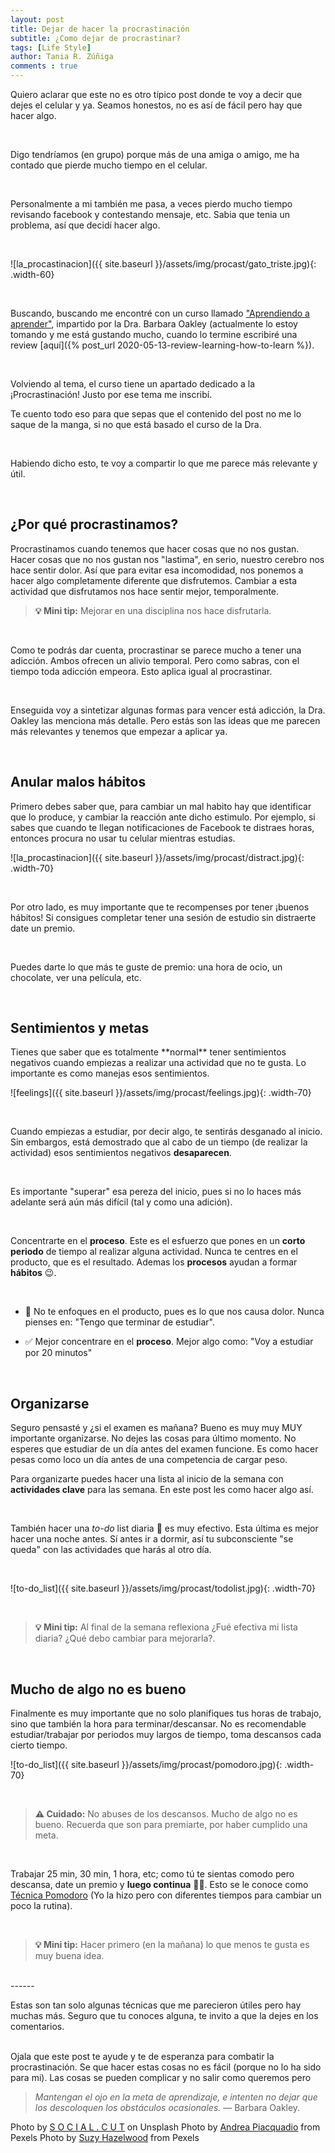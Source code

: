 ```yaml
---
layout: post
title: Dejar de hacer la procrastinación
subtitle: ¿Como dejar de procrastinar?
tags: [Life Style]
author: Tania R. Zúñiga
comments : true
---
```


Quiero aclarar que este no es otro típico post donde te voy a decir que dejes el celular y ya. Seamos honestos, no es así de fácil pero hay que hacer algo. 

<br>

Digo tendríamos (en grupo) porque más de una amiga o amigo, me ha contado que pierde mucho tiempo en el celular. 

<br>

Personalmente a mi también me pasa, a veces pierdo mucho tiempo revisando facebook y contestando mensaje, etc. Sabia que tenia un problema, así que decidí hacer algo.

<br>

![la_procastinacion]({{ site.baseurl }}/assets/img/procast/gato_triste.jpg){: .width-60}

<br>

Buscando, buscando me encontré con un curso llamado ["Aprendiendo a aprender"](https://www.coursera.org/learn/aprendiendo-a-aprender/), impartido por la Dra. Barbara Oakley (actualmente lo estoy tomando y me está gustando mucho, cuando lo termine escribiré una review [aquí]({% post_url 2020-05-13-review-learning-how-to-learn %}). 


<br>

Volviendo al tema, el curso tiene un apartado dedicado a la ¡Procrastinación! Justo por ese tema me inscribí.

Te cuento todo eso para que sepas que el contenido del post no me lo saque de la manga, si no que está basado el curso de la Dra. 

<br>

Habiendo dicho esto, te voy a compartir lo que me parece más relevante y útil.

<br>

<h2>¿Por qué procrastinamos?</h2>
Procrastinamos cuando tenemos que hacer cosas que no nos gustan. Hacer cosas que no nos gustan nos "lastima", en serio, nuestro cerebro nos hace sentir dolor. Así que para evitar esa incomodidad, nos ponemos a hacer algo completamente diferente que disfrutemos. Cambiar a esta actividad que disfrutamos nos hace sentir mejor, temporalmente.

<br>

>**💡 Mini tip:**
> Mejorar en una disciplina nos hace disfrutarla.

<br>

Como te podrás dar cuenta, procrastinar se parece mucho a tener una adicción. Ambos ofrecen un alivio temporal. Pero como sabras, con el tiempo toda adicción empeora. Esto aplica igual al procrastinar.

<br>

Enseguida voy a sintetizar algunas formas para vencer está adicción, la Dra. Oakley las menciona más detalle. Pero estás son las ideas que me parecen más relevantes y tenemos que empezar a aplicar ya.


<br>

<h2>Anular malos hábitos</h2>
Primero debes saber que, para cambiar un mal habito hay que identificar que lo produce, y cambiar la reacción ante dicho estimulo. Por ejemplo, si sabes que cuando te llegan notificaciones de Facebook te distraes horas, entonces procura no usar tu celular mientras estudias.

<br>

![la_procastinacion]({{ site.baseurl }}/assets/img/procast/distract.jpg){: .width-70}

<br>

Por otro lado, es muy importante que te recompenses por tener ¡buenos hábitos! Si consigues completar tener una sesión de estudio sin distraerte date un premio.

<br>

Puedes darte lo que más te guste de premio: una hora de ocio, un chocolate, ver una película, etc.

<br>

<h2>Sentimientos y metas</h2>
Tienes que saber que es totalmente **normal** tener sentimientos negativos cuando empiezas a realizar una actividad que no te gusta. Lo importante es como manejas esos sentimientos. 

<br>

![feelings]({{ site.baseurl }}/assets/img/procast/feelings.jpg){: .width-70}

<br>

Cuando empiezas a estudiar, por decir algo, te sentirás desganado al inicio. Sin embargos, está demostrado que al cabo de un tiempo (de realizar la actividad) esos sentimientos negativos **desaparecen**.

<br>

Es importante "superar" esa pereza del inicio, pues si no lo haces más adelante será aún más difícil (tal y como una adición).

<br>

Concentrarte en el **proceso**. Este es el esfuerzo que pones en un **corto periodo** de tiempo al realizar alguna actividad. Nunca te centres en el producto, que es el resultado. Ademas los **procesos** ayudan a formar **hábitos** 😉.

<br>

- 🚫 No te enfoques en el producto, pues es lo que nos causa dolor. Nunca pienses en: "Tengo que terminar de estudiar".

- ✅ Mejor concentrare en el **proceso**. Mejor algo como: "Voy a estudiar por 20 minutos"

<br>
<h2>Organizarse</h2>
Seguro pensasté y ¿si el examen es mañana? Bueno es muy muy MUY importante organizarse. No dejes las cosas para último momento.
No esperes que estudiar de un día antes del examen funcione. Es como hacer pesas como loco un día antes de una competencia de cargar peso.

<br>

Para organizarte puedes hacer una lista al inicio de la semana con **actividades clave** para las semana. En este post les como hacer algo así.

<br>

También hacer una *to-do* list diaria 📝 es muy efectivo. Esta última es mejor hacer una noche antes. Sí antes ir a dormir, así tu subconsciente "se queda" con las actividades que harás al otro día.

<br>

![to-do_list]({{ site.baseurl }}/assets/img/procast/todolist.jpg){: .width-70}

<br>

>**💡 Mini tip:**
> Al final de la semana reflexiona ¿Fué efectiva mi lista diaria? ¿Qué debo cambiar para mejorarla?.


<br>

<h2>Mucho de algo no es bueno</h2>
Finalmente es muy importante que no solo planifiques tus horas de trabajo, sino que también la hora para terminar/descansar. No es recomendable estudiar/trabajar por periodos muy largos de tiempo, toma descansos cada cierto tiempo.

<br>

![to-do_list]({{ site.baseurl }}/assets/img/procast/pomodoro.jpg){: .width-70}

<br>

>**⚠️ Cuidado:**
> No abuses de los descansos. Mucho de algo no es bueno. Recuerda que son para premiarte, por haber cumplido una meta.


<br>

Trabajar 25 min, 30 min, 1 hora, etc; como tú te sientas comodo pero descansa, date un premio y **luego continua** 👍🏼. Esto se le conoce como [Técnica Pomodoro](https://es.wikipedia.org/wiki/T%C3%A9cnica_Pomodoro) (Yo la hizo pero con diferentes tiempos para cambiar un poco la rutina).

<br>

>**💡 Mini tip:**
> Hacer primero (en la mañana) lo que menos te gusta es muy buena idea.

<br>
------

Estas son tan solo algunas técnicas que me parecieron útiles pero hay muchas más. Seguro que tu conoces alguna, te invito a que la dejes en los comentarios. 

<br>
Ojala que este post te ayude y te de esperanza para combatir la procrastinación.
Se que hacer estas cosas no es fácil (porque no lo ha sido para mi). Las cosas se pueden complicar y no salir como queremos pero

>*Mantengan el ojo en la meta de aprendizaje, e intenten no dejar que los descoloquen los obstáculos ocasionales.*
> — Barbara Oakley.


Photo by [S O C I A L . C U T](https://unsplash.com/photos/hCjo_bIkVig) on Unsplash
Photo by [Andrea Piacquadio](https://www.pexels.com/photo/young-troubled-woman-using-laptop-at-home-3755755/) from Pexels
Photo by [Suzy Hazelwood](https://www.pexels.com/photo/notebook-1226398/) from Pexels